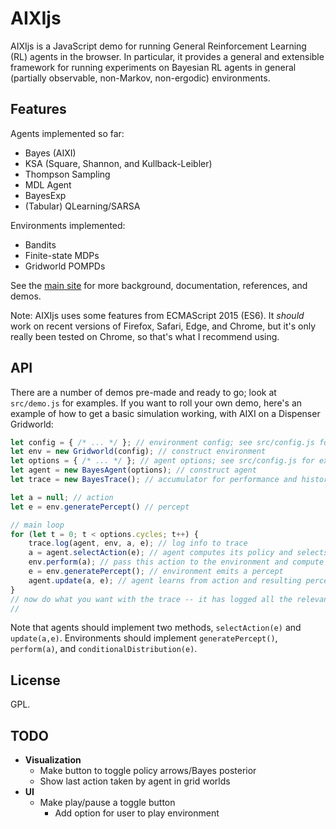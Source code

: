 # AIXIjs
AIXIjs is a JavaScript demo for running General Reinforcement Learning (RL) agents in the browser. In particular, it provides a general and extensible framework for running experiments on Bayesian RL agents in general (partially observable, non-Markov, non-ergodic) environments.

## Features
Agents implemented so far:
- Bayes (AIXI)
- KSA (Square, Shannon, and Kullback-Leibler)
- Thompson Sampling
- MDL Agent
- BayesExp
- (Tabular) QLearning/SARSA

Environments implemented:
- Bandits
- Finite-state MDPs
- Gridworld POMPDs

See the [main site](http://aslanides.github.io/aixijs) for more background, documentation, references, and demos.

Note: AIXIjs uses some features from ECMAScript 2015 (ES6). It *should* work on recent versions of Firefox, Safari, Edge, and Chrome, but it's only really been tested on Chrome, so that's what I recommend using.

## API
There are a number of demos pre-made and ready to go; look at `src/demo.js` for examples. If you want to roll your own demo, here's an example of how to get a basic simulation working, with AIXI on a Dispenser Gridworld:

```javascript
let config = { /* ... */ }; // environment config; see src/config.js for examples
let env = new Gridworld(config); // construct environment
let options = { /* ... */ }; // agent options; see src/config.js for examples
let agent = new BayesAgent(options); // construct agent
let trace = new BayesTrace(); // accumulator for performance and history

let a = null; // action
let e = env.generatePercept() // percept

// main loop
for (let t = 0; t < options.cycles; t++) {
	trace.log(agent, env, a, e); // log info to trace
	a = agent.selectAction(e); // agent computes its policy and selects an action
	env.perform(a); // pass this action to the environment and compute dynamics
	e = env.generatePercept(); // environment emits a percept
	agent.update(a, e); // agent learns from action and resulting percept
}
// now do what you want with the trace -- it has logged all the relevant data
//
```

Note that agents should implement two methods, `selectAction(e)` and `update(a,e)`. Environments should implement `generatePercept()`, `perform(a)`, and `conditionalDistribution(e)`.

## License
GPL.

## TODO
- **Visualization**
	- Make button to toggle policy arrows/Bayes posterior
	- Show last action taken by agent in grid worlds
- **UI**
    - Make play/pause a toggle button
		- Add option for user to play environment
